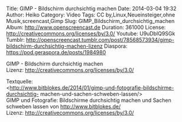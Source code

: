 Title: GIMP - Bildschirm durchsichtig machen
Date: 2014-03-04 19:32
Author: Heiko
Category: Video
Tags: CC by,Linux,Neueinsteiger,ohne Musik,screencast,Gimp
Slug: GIMP_Bildschirm_durchsichtig_machen
Album: http://www.openscreencast.de
Duration: 361000
License: http://creativecommons.org/licenses/by/3.0/
Youtube: U9uDblQ9SGk
Tumblr: http://openscreencast.tumblr.com/post/78568573934/gimp-bildschirm-durchsichtig-machen-lizenz
Diaspora: https://pod.geraspora.de/posts/1984980

GIMP - Bildschirm durchsichtig machen  
Lizenz: <http://creativecommons.org/licenses/by/3.0/>  
  
Textquelle:  
<http://www.bitblokes.de/2014/01/gimp-und-fotografie-bildschirme-durchsichtig-
machen-und-sachen-schweben-lassen/>  
GIMP und Fotografie: Bildschirme durchsichtig machen und Sachen schweben
lassen von <http://www.bitblokes.de/>  
Lizenz: <http://creativecommons.org/licenses/by/3.0/>

